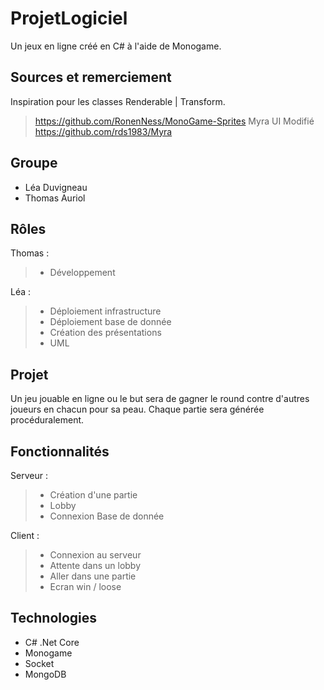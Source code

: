 # ProjetLogiciel
Un jeux en ligne créé en C# à l'aide de Monogame.

## Sources et remerciement
Inspiration pour les classes Renderable | Transform.
> https://github.com/RonenNess/MonoGame-Sprites
Myra UI Modifié
https://github.com/rds1983/Myra

## Groupe
- Léa Duvigneau
- Thomas Auriol

## Rôles
Thomas :
>- Développement

Léa :
>- Déploiement infrastructure
>- Déploiement base de donnée
>- Création des présentations
>- UML

## Projet
Un jeu jouable en ligne ou le but sera de gagner le round contre d'autres joueurs en chacun pour sa peau.
Chaque partie sera générée procéduralement.

## Fonctionnalités
Serveur :
>- Création d'une partie
>- Lobby
>- Connexion Base de donnée

Client :
>- Connexion au serveur
>- Attente dans un lobby
>- Aller dans une partie
>- Ecran win / loose


## Technologies
- C# .Net Core
- Monogame
- Socket
- MongoDB